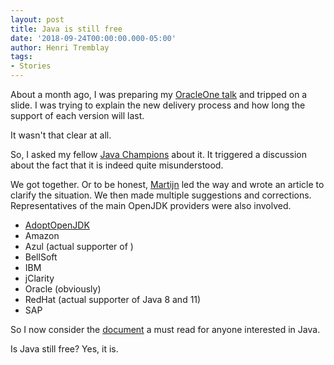 ```yaml
---
layout: post
title: Java is still free
date: '2018-09-24T00:00:00.000-05:00'
author: Henri Tremblay
tags:
- Stories
---
```


About a month ago, I was preparing my [OracleOne talk](https://oracle.rainfocus.com/widget/oracle/oow18/catalogcodeone18?search=%22henri%20tremblay%22) and 
tripped on a slide. I was trying to explain the new delivery process and how long the support of each version will last. 

It wasn't that clear at all.

So, I asked my fellow [Java Champions](https://github.com/aalmiray/java-champions)
about it. It triggered a discussion about the fact that it is indeed quite misunderstood.

We got together. Or to be honest, [Martijn](https://twitter.com/karianna) led the way and wrote an article to clarify the situation.
We then made multiple suggestions and corrections. Representatives of the main OpenJDK providers were also involved. 
 
* [AdoptOpenJDK](https://adoptopenjdk.net/)
* Amazon
* Azul (actual supporter of )
* BellSoft
* IBM
* jClarity
* Oracle (obviously)
* RedHat (actual supporter of Java 8 and 11)
* SAP

So I now consider the [document](https://medium.com/@javachampions/java-is-still-free-2-0-0-6b9aa8d6d244) a must read for anyone interested in Java.

Is Java still free? Yes, it is.
